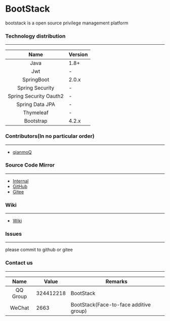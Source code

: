 # BootStack

bootstack is a open source privilege management platform

### Technology distribution
    
---

|Name|Version|
|:---:|---|
|Java|1.8+|
|Jwt|-|
|SpringBoot|2.0.x|
|Spring Security|-|
|Spring Security Oauth2|-|
|Spring Data JPA|-|
|Thymeleaf|-|
|Bootstrap|4.2.x|

### Contributors(In no particular order)

---

- [qianmoQ](https://github.com/qianmoQ)

### Source Code Mirror

---

- [Internal](https://git.edurt.com/SpringStack/bootstack.git)
- [GitHub](https://github.com/springstack/bootstack.git)
- [Gitee](https://gitee.com/Spring-Stack/bootstack.git)

### Wiki

---

- [Wiki](http://wiki.ttxit.com/display/bootstack)

### Issues

---

please commit to github or gitee

### Contact us
    
---

|Name|Value|Remarks|
|:---:|---|---|
|QQ Group|324412218|BootStack|
|WeChat|2663|BootStack(Face-to-face additive group)|
